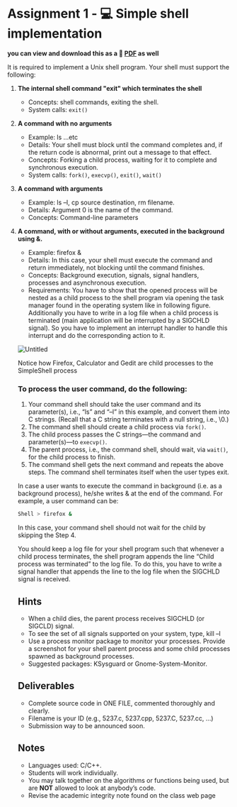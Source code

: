 # Assignment 1 - :computer: Simple shell implementation
**you can view and download this as a :bookmark_tabs: [PDF](https://github.com/alexu-os/assignment1/blob/main/Assignment_1_-_Simple_shell_implementation.pdf) as well**

It is required to implement a Unix shell program. Your shell must support the following:

1. **The internal shell command "exit" which terminates the shell**
   - Concepts: shell commands, exiting the shell.
   - System calls: `exit()`
2. **A command with no arguments**
   - Example: ls …etc
   - Details: Your shell must block until the command completes and, if the return code is abnormal, print out a message to that effect.
   - Concepts: Forking a child process, waiting for it to complete and synchronous execution.
   - System calls: `fork()`, `execvp()`, `exit()`, `wait()`
3. **A command with arguments**
   - Example: ls –l, cp source destination, rm filename.
   - Details: Argument 0 is the name of the command.
   - Concepts: Command-line parameters
4. **A command, with or without arguments, executed in the background using &.**

   - Example: firefox &
   - Details: In this case, your shell must execute the command and return immediately, not blocking until the command finishes.
   - Concepts: Background execution, signals, signal handlers, processes and asynchronous execution.
   - Requirements: You have to show that the opened process will be nested as a child process to the shell program via opening the task manager found in the operating system like in following figure. Additionally you have to write in a log file when a child process is terminated (main application will be interrupted by a SIGCHLD signal). So you have to implement an interrupt handler to handle this interrupt and do the corresponding action to it.

   ![Untitled](Assignment%201%20-%20Simple%20shell%20implementation/Untitled.png)

   Notice how Firefox, Calculator and Gedit are child processes to the SimpleShell process

   ### To process the user command, do the following:

   1. Your command shell should take the user command and its parameter(s), i.e., “ls” and “–l” in this example, and convert them into C strings. (Recall that a C string terminates with a null string, i.e., \0.)
   2. The command shell should create a child process via `fork()`.
   3. The child process passes the C strings—the command and parameter(s)—to `execvp()`.
   4. The parent process, i.e., the command shell, should wait, via `wait()`, for the child process to finish.
   5. The command shell gets the next command and repeats the above steps. The command shell terminates itself when the user types exit.

   In case a user wants to execute the command in background (i.e. as a background process), he/she writes & at the end of the command. For example, a user command can be:

   ```bash
   Shell > firefox &
   ```

   In this case, your command shell should not wait for the child by skipping the Step 4.

   You should keep a log file for your shell program such that whenever a child process terminates, the shell program appends the line “Child process was terminated” to the log file. To do this, you have to write a signal handler that appends the line to the log file when the SIGCHLD signal is received.

   ## Hints

   - When a child dies, the parent process receives SIGCHLD (or SIGCLD) signal.
   - To see the set of all signals supported on your system, type, kill –l
   - Use a process monitor package to monitor your processes. Provide a screenshot for your shell parent process and some child processes spawned as background processes.
   - Suggested packages: KSysguard or Gnome-System-Monitor.

   ## Deliverables

   - Complete source code in ONE FILE, commented thoroughly and clearly.
   - Filename is your ID (e.g., 5237.c, 5237.cpp, 5237.C, 5237.cc, …)
   - Submission way to be announced soon.

   ## Notes

   - Languages used: C/C++.
   - Students will work individually.
   - You may talk together on the algorithms or functions being used, but are **NOT** allowed to look at anybody’s code.
   - Revise the academic integrity note found on the class web page
